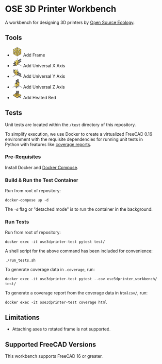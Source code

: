 # OSE 3D Printer Workbench
A workbench for designing 3D printers by [Open Source Ecology](https://www.opensourceecology.org/).

## Tools
* <img alt="Add Frame" src="ose3dprinter_workbench/resources/Frame.svg" width="32" height="32" /> Add Frame
* <img alt="Add Universal X Axis" src="ose3dprinter_workbench/resources/UniversalXAxis.svg" width="32" height="32" /> Add Universal X Axis
* <img alt="Add Universal Y Axis" src="ose3dprinter_workbench/resources/UniversalYAxis.svg" width="32" height="32" /> Add Universal Y Axis
* <img alt="Add Universal Z Axis" src="ose3dprinter_workbench/resources/UniversalZAxis.svg" width="32" height="32" /> Add Universal Z Axis
* <img alt="Add Heated Bed" src="ose3dprinter_workbench/resources/HeatedBed.svg" width="32" height="32" /> Add Heated Bed

## Tests
Unit tests are located within the `/test` directory of this repository.

To simplify execution, we use Docker to create a virtualized FreeCAD 0.16 environment with the requisite dependencies for running unit tests in Python with features like [coverage reports](https://en.wikipedia.org/wiki/Code_coverage).

### Pre-Requisites
Install Docker and [Docker Compose](https://docs.docker.com/compose/install/).

### Build & Run the Test Container
Run from root of repository:

    docker-compose up -d

The `-d` flag or "detached mode" is to run the container in the background.

### Run Tests
Run from root of repository:

    docker exec -it ose3dprinter-test pytest test/

A shell script for the above command has been included for convenience:

    ./run_tests.sh

To generate coverage data in `.coverage`, run:

    docker exec -it ose3dprinter-test pytest --cov ose3dprinter_workbench/ test/

To generate a coverage report from the coverage data in `htmlcov/`, run:

    docker exec -it ose3dprinter-test coverage html

## Limitations
* Attaching axes to rotated frame is not supported.

## Supported FreeCAD Versions
This workbench supports FreeCAD 16 or greater.
